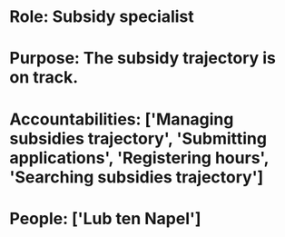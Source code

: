 # Role: Subsidy specialist 

# Purpose: The subsidy trajectory is on track. 

# Accountabilities: ['Managing subsidies trajectory', 'Submitting applications', 'Registering hours', 'Searching subsidies trajectory'] 

# People: ['Lub ten Napel']